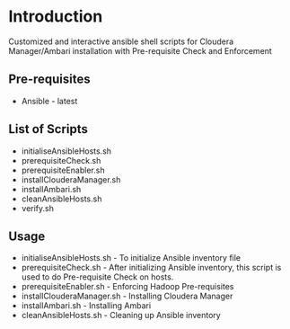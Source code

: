 # Introduction
Customized and interactive ansible shell scripts for Cloudera Manager/Ambari installation with Pre-requisite Check and  Enforcement

## Pre-requisites

* Ansible - latest

## List of Scripts

* initialiseAnsibleHosts.sh 
* prerequisiteCheck.sh
* prerequisiteEnabler.sh
* installClouderaManager.sh
* installAmbari.sh
* cleanAnsibleHosts.sh
* verify.sh

## Usage 

* initialiseAnsibleHosts.sh - To initialize Ansible inventory file
* prerequisiteCheck.sh - After initializing Ansible inventory, this script is used to do Pre-requisite Check on  hosts.
* prerequisiteEnabler.sh - Enforcing Hadoop Pre-requisites
* installClouderaManager.sh - Installing Cloudera Manager
* installAmbari.sh - Installing Ambari
* cleanAnsibleHosts.sh - Cleaning up Ansible inventory
